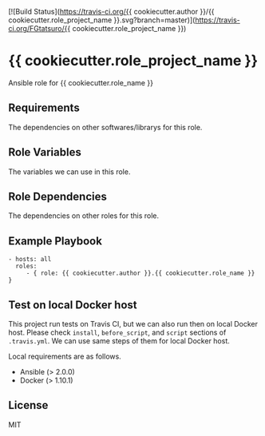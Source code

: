 [![Build Status](https://travis-ci.org/{{ cookiecutter.author }}/{{ cookiecutter.role_project_name }}.svg?branch=master)](https://travis-ci.org/FGtatsuro/{{ cookiecutter.role_project_name }})

{{ cookiecutter.role_project_name }}
====================================

Ansible role for {{ cookiecutter.role_name }}

Requirements
------------

The dependencies on other softwares/librarys for this role.

Role Variables
--------------

The variables we can use in this role.

Role Dependencies
-----------------

The dependencies on other roles for this role.

Example Playbook
----------------

    - hosts: all
      roles:
         - { role: {{ cookiecutter.author }}.{{ cookiecutter.role_name }} }

Test on local Docker host
-------------------------

This project run tests on Travis CI, but we can also run then on local Docker host.
Please check `install`, `before_script`, and `script` sections of `.travis.yml`. 
We can use same steps of them for local Docker host.

Local requirements are as follows.

- Ansible (> 2.0.0)
- Docker (> 1.10.1)


License
-------

MIT
